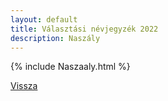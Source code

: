 ```yaml
---
layout: default
title: Választási névjegyzék 2022
description: Naszály
---
```


{% include Naszaaly.html %}

[Vissza](./)